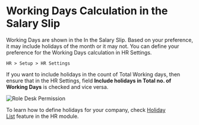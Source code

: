 <!-- add-breadcrumbs -->
# Working Days Calculation in the Salary Slip

Working Days are shown in the In the Salary Slip. Based on your preference, it may include holidays of the month or it may not. You can define your preference for the Working Days calculation in HR Settings.

`HR > Setup > HR Settings`

If you want to include holidays in the count of Total Working days, then ensure that in the HR Settings, field **Include holidays in Total no. of Working Days** is checked and vice versa.

<img alt="Role Desk Permission" class="screenshot" src="{{docs_base_url}}/assets/img/articles/hr-working-days.png">

To learn how to define holidays for your company, check [Holiday List](/docs/user/manual/en/human-resources/holiday-list) feature in the HR module.